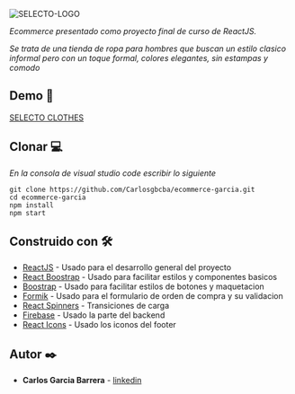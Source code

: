 ![SELECTO-LOGO](https://firebasestorage.googleapis.com/v0/b/ecommerce-garcia.appspot.com/o/Carousel%2Flogo2.png?alt=media&token=15eb3992-9e06-43be-969e-df60ffa46133)

_Ecommerce presentado como proyecto final de curso de ReactJS._

_Se trata de una tienda de ropa para hombres que buscan un estilo clasico informal pero con un toque formal, colores elegantes, sin estampas y comodo_

## Demo 👕

[SELECTO CLOTHES](https://ecommerce-garcia-carlosgbcba.vercel.app/)

## Clonar 💻

_En la consola de visual studio code escribir lo siguiente_

```
git clone https://github.com/Carlosgbcba/ecommerce-garcia.git
cd ecommerce-garcia
npm install
npm start
```

## Construido con 🛠️

* [ReactJS](https://es.reactjs.org/) - Usado para el desarrollo general del proyecto
* [React Boostrap](https://react-bootstrap.github.io//) - Usado para facilitar estilos y componentes basicos
* [Boostrap](https://getbootstrap.com/) - Usado para facilitar estilos de botones y maquetacion
* [Formik](https://formik.org/) - Usado para el formulario de orden de compra y su validacion
* [React Spinners](http://www.davidhu.io/react-spinners/) - Transiciones de carga
* [Firebase](https://firebase.google.com/firebase) - Usado la parte del backend
* [React Icons](https://react-icons.github.io/react-icons) - Usado los iconos del footer


## Autor ✒️

* **Carlos Garcia Barrera** - [linkedin](https://www.linkedin.com/in/carlos-garcia-barrera-4b729219a/)

